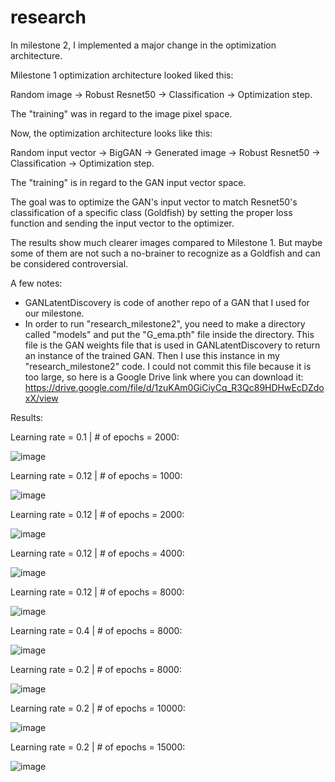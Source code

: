# research

In milestone 2, I implemented a major change in the optimization architecture.

Milestone 1 optimization architecture looked liked this:

Random image -> Robust Resnet50 -> Classification -> Optimization step. 

The "training" was in regard to the image pixel space. 

Now, the optimization architecture looks like this:

Random input vector -> BigGAN -> Generated image -> Robust Resnet50 -> Classification -> Optimization step. 

The "training" is in regard to the GAN input vector space. 

The goal was to optimize the GAN's input vector to match Resnet50's classification of a specific class (Goldfish) by setting the proper loss function and sending the input vector to the optimizer.

The results show much clearer images compared to Milestone 1. But maybe some of them are not such a no-brainer to recognize as a Goldfish and can be considered controversial.

A few notes:
- GANLatentDiscovery is code of another repo of a GAN that I used for our milestone.
- In order to run "research_milestone2", you need to make a directory called "models" and put the "G_ema.pth" file inside the directory.
  This file is the GAN weights file that is used in GANLatentDiscovery to return an instance of the trained GAN. Then I use this instance in my "research_milestone2" code.
  I could not commit this file because it is too large, so here is a Google Drive link where you can download it:
  https://drive.google.com/file/d/1zuKAm0GiCiyCq_R3Qc89HDHwEcDZdoxX/view 

  
Results:

Learning rate = 0.1 | # of epochs = 2000:

![image](https://github.com/itayreznik/research/assets/62376544/b140b9ec-9295-409e-937e-fe66d50b8c37)

Learning rate = 0.12 | # of epochs = 1000:

![image](https://github.com/itayreznik/research/assets/62376544/a28b4d24-a5dd-4f78-a9c1-1264107e9041)

Learning rate = 0.12 | # of epochs = 2000:

![image](https://github.com/itayreznik/research/assets/62376544/f53ed3c7-02f7-4275-bff6-720424191cb0)

Learning rate = 0.12 | # of epochs = 4000:

![image](https://github.com/itayreznik/research/assets/62376544/1472c6c1-0e66-4906-b292-e54327b9f3f9)

Learning rate = 0.12 | # of epochs = 8000:

![image](https://github.com/itayreznik/research/assets/62376544/6adaebbb-69d3-417d-a667-98badc4ca6a5)

Learning rate = 0.4 | # of epochs = 8000:

![image](https://github.com/itayreznik/research/assets/62376544/a0f00e45-ee20-4eea-b4f2-eb913dd2e90e)

Learning rate = 0.2 | # of epochs = 8000:

![image](https://github.com/itayreznik/research/assets/62376544/a7c2decc-eb0f-42f3-a0a6-e73f92473e3e)

Learning rate = 0.2 | # of epochs = 10000:

![image](https://github.com/itayreznik/research/assets/62376544/42fd3ca0-21ae-46e8-b44b-9cc3db267419)

Learning rate = 0.2 | # of epochs = 15000:

![image](https://github.com/itayreznik/research/assets/62376544/4431d4aa-d36a-4d24-8c79-0ea987c9f553)


